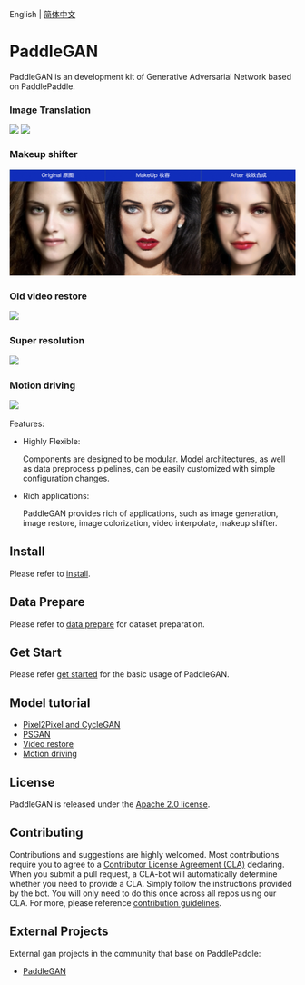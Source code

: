 English | [简体中文](./README.md)

# PaddleGAN

PaddleGAN is an development kit of Generative Adversarial Network based on PaddlePaddle.

### Image Translation
![](./docs/imgs/A2B.png)
![](./docs/imgs/B2A.png)

### Makeup shifter
![](./docs/imgs/makeup_shifter.png)

### Old video restore
![](./docs/imgs/color_sr_peking.gif)

### Super resolution

![](./docs/imgs/sr_demo.png)

### Motion driving
![](./docs/imgs/first_order.gif)

Features:

- Highly Flexible:

  Components are designed to be modular. Model architectures, as well as data
preprocess pipelines, can be easily customized with simple configuration
changes.

- Rich applications:

  PaddleGAN provides rich of applications, such as image generation, image restore, image colorization, video interpolate, makeup shifter.

## Install

Please refer to [install](./docs/install_en.md).

## Data Prepare
Please refer to [data prepare](./docs/data_prepare_en.md) for dataset preparation.

## Get Start
Please refer [get started](./docs/get_started_en.md) for the basic usage of PaddleGAN.

## Model tutorial
* [Pixel2Pixel and CycleGAN](./docs/tutorials/pix2pix_cyclegan.md)
* [PSGAN](./docs/tutorials/psgan.md)
* [Video restore](./docs/tutorails/video_restore.md)
* [Motion driving](./docs/tutorials/motion_driving.md)

## License
PaddleGAN is released under the [Apache 2.0 license](LICENSE).

## Contributing

Contributions and suggestions are highly welcomed. Most contributions require you to agree to a [Contributor License Agreement (CLA)](https://cla-assistant.io/PaddlePaddle/PaddleGAN) declaring.
When you submit a pull request, a CLA-bot will automatically determine whether you need to provide a CLA. Simply follow the instructions provided by the bot. You will only need to do this once across all repos using our CLA.
For more, please reference [contribution guidelines](docs/CONTRIBUTE.md).


## External Projects

External gan projects in the community that base on PaddlePaddle:

+ [PaddleGAN](https://github.com/PaddlePaddle/PaddleGAN)
